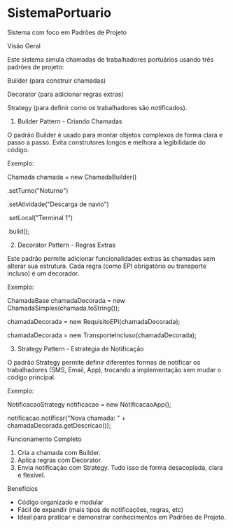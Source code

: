# SistemaPortuario
Sistema com foco em Padrões de Projeto

Visão Geral

Este sistema simula chamadas de trabalhadores portuários usando três padrões de projeto: 

Builder (para construir chamadas)

Decorator (para adicionar regras extras)

Strategy (para definir como os trabalhadores são notificados).



1. Builder Pattern - Criando Chamadas
   
O padrão Builder é usado para montar objetos complexos de forma clara e passo a passo. Evita construtores
longos e melhora a legibilidade do código.

Exemplo:

Chamada chamada = new ChamadaBuilder()

 .setTurno("Noturno")
 
 .setAtividade("Descarga de navio")
 
 .setLocal("Terminal 1")
 
 .build();
 
 
2. Decorator Pattern - Regras Extras
   
Este padrão permite adicionar funcionalidades extras às chamadas sem alterar sua estrutura. Cada regra
(como EPI obrigatório ou transporte incluso) é um decorador.

Exemplo:

ChamadaBase chamadaDecorada = new ChamadaSimples(chamada.toString());

chamadaDecorada = new RequisitoEPI(chamadaDecorada);

chamadaDecorada = new TransporteIncluso(chamadaDecorada);


3. Strategy Pattern - Estratégia de Notificação
   
O padrão Strategy permite definir diferentes formas de notificar os trabalhadores (SMS, Email, App),
trocando a implementação sem mudar o código principal.

Exemplo:

NotificacaoStrategy notificacao = new NotificacaoApp();

notificacao.notificar("Nova chamada: " + chamadaDecorada.getDescricao());

Funcionamento Completo

1. Cria a chamada com Builder.
2. Aplica regras com Decorator.
3. Envia notificação com Strategy.
Tudo isso de forma desacoplada, clara e flexível.

Benefícios

- Código organizado e modular
- Fácil de expandir (mais tipos de notificações, regras, etc)
- Ideal para praticar e demonstrar conhecimentos em Padrões de Projeto.
